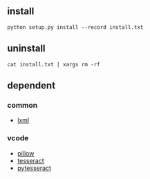 ## install

```
python setup.py install --record install.txt
```

## uninstall

```
cat install.txt | xargs rm -rf

```


## dependent

### common

* [lxml](https://pypi.python.org/pypi/lxml/3.4.4)

### vcode

* [pillow](https://pypi.python.org/pypi/Pillow/3.4.2)
* [tesseract](https://github.com/tesseract-ocr/tesseract/wiki)
* [pytesseract](https://pypi.python.org/pypi/pytesseract/0.1.6)
